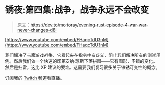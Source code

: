 # 锈夜:第四集:战争，战争永远不会改变

> 原文：<https://dev.to/mortoray/evening-rust-episode-4-war-war-never-changes-d8i>

[https://www.youtube.com/embed/FHaqcTdU3nM](https://www.youtube.com/embed/FHaqcTdU3nM)

我们解决了卡牌游戏战争，它看起来在指令中有歧义，阻止我们解决所有的测试用例。然后我们做一个快速的印第安纳·琼斯下落拼图——它有图形，不错的变化。然后是扫雷，这比 XP 建议的要难。这需要我们复习很多关于铁锈可变性的概念。

订阅我的 [Twitch 频道](https://www.twitch.tv/mortoray)看直播。